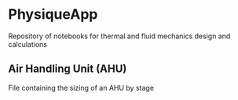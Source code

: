 # PhysiqueApp

Repository of notebooks for thermal and fluid mechanics design and calculations

## Air Handling Unit (AHU)

File containing the sizing of an AHU by stage

